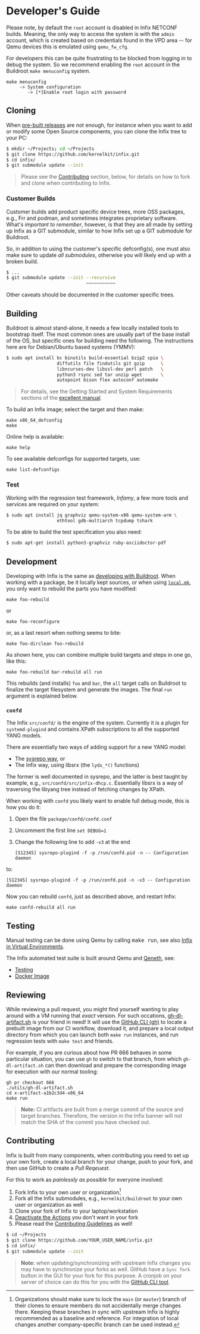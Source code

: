 Developer's Guide
=================

Please note, by default the `root` account is disabled in Infix NETCONF
builds.  Meaning, the only way to access the system is with the `admin`
account, which is created based on credentials found in the VPD area --
for Qemu devices this is emulated using `qemu_fw_cfg`.

For developers this can be quite frustrating to be blocked from logging
in to debug the system.  So we recommend enabling the `root` account in
the Buildroot `make menuconfig` system.

    make menuconfig
         -> System configuration
            -> [*]Enable root login with password


Cloning
-------

When [pre-built releases][0] are not enough, for instance when you want
to add or modify some Open Source components, you can clone the Infix
tree to your PC:

```bash
$ mkdir ~/Projects; cd ~/Projects
$ git clone https://github.com/kernelkit/infix.git
$ cd infix/
$ git submodule update --init
```

> Please see the [Contributing](#contributing) section, below, for
> details on how to fork and clone when contributing to Infix.


### Customer Builds

Customer builds add product specific device trees, more OSS packages,
e.g., Frr and podman, and sometimes integrates proprietary software.
What's *important to remember*, however, is that they are all made by
setting up Infix as a GIT submodule, similar to how Infix set up a GIT
submodule for Buildroot.

So, in addition to using the customer's specific defconfig(s), one must
also make sure to update *all submodules*, otherwise you will likely end
up with a broken build.

```bash
$ ...
$ git submodule update --init --recursive
                              ~~~~~~~~~~~
```

Other caveats should be documented in the customer specific trees.


Building
--------

Buildroot is almost stand-alone, it needs a few locally installed tools
to bootstrap itself.  The most common ones are usually part of the base
install of the OS, but specific ones for building need the following.
The instructions here are for Debian/Ubuntu based systems (YMMV):

```bash
$ sudo apt install bc binutils build-essential bzip2 cpio \
                   diffutils file findutils git gzip      \
                   libncurses-dev libssl-dev perl patch   \
                   python3 rsync sed tar unzip wget       \
                   autopoint bison flex autoconf automake
```

> For details, see the Getting Started and System Requirements sections
> of the [excellent manual][1].

To build an Infix image; select the target and then make:

    make x86_64_defconfig
    make

Online help is available:

    make help

To see available defconfigs for supported targets, use:

    make list-defconfigs


### Test

Working with the regression test framework, *Infamy*, a few more tools
and services are required on your system:

```bash
$ sudo apt install jq graphviz qemu-system-x86 qemu-system-arm \
				   ethtool gdb-multiarch tcpdump tshark
```

To be able to build the test specification you also need:

```bash
$ sudo apt-get install python3-graphviz ruby-asciidoctor-pdf
```


Development
-----------

Developing with Infix is the same as [developing with Buildroot][4].
When working with a package, be it locally kept sources, or when using
[`local.mk`](override-package.md), you only want to rebuild the parts
you have modified:

    make foo-rebuild

or

    make foo-reconfigure

or, as a last resort when nothing seems to bite:

    make foo-dirclean foo-rebuild

As shown here, you can combine multiple build targets and steps in one
go, like this:

    make foo-rebuild bar-rebuild all run

This rebuilds (and installs) `foo` and `bar`, the `all` target calls
on Buildroot to finalize the target filesystem and generate the images.
The final `run` argument is explained below.

### `confd`

The Infix `src/confd/` is the engine of the system.  Currently it is a
plugin for `systemd-plugind` and contains XPath subscriptions to all the
supported YANG models.

There are essentially two ways of adding support for a new YANG model:

 - The [sysrepo way][3], or
 - The Infix way, using libsrx (the `lydx_*()` functions)

The former is well documented in sysrepo, and the latter is best taught
by example, e.g., `src/confd/src/infix-dhcp.c`.  Essentially libsrx is a
way of traversing the libyang tree instead of fetching changes by XPath.

When working with `confd` you likely want to enable full debug mode,
this is how you do it:

 1. Open the file `package/confd/confd.conf`
 2. Uncomment the first line `set DEBUG=1`
 3. Change the following line to add `-v3` at the end

        [S12345] sysrepo-plugind -f -p /run/confd.pid -n -- Configuration daemon

to:

    [S12345] sysrepo-plugind -f -p /run/confd.pid -n -v3 -- Configuration daemon

Now you can rebuild `confd`, just as described above, and restart Infix:

    make confd-rebuild all run


Testing
-------

Manual testing can be done using Qemu by calling <kbd>make run</kbd>,
see also [Infix in Virtual Environments](virtual.md).

The Infix automated test suite is built around Qemu and [Qeneth][2], see:

 * [Testing](testing.md)
 * [Docker Image](../test/docker/README.md)


Reviewing
---------

While reviewing a pull request, you might find yourself wanting to
play around with a VM running that _exact_ version.  For such
occations, [gh-dl-artifact.sh](../utils/gh-dl-artifact.sh) is your
friend in need!  It will use the [GitHub CLI
(gh)](https://cli.github.com) to locate a prebuilt image from our CI
workflow, download it, and prepare a local output directory from which
you can launch both `make run` instances, and run regression tests
with `make test` and friends.

For example, if you are curious about how PR 666 behaves in some
particular situation, you can use `gh` to switch to that branch, from
which `gh-dl-artifact.sh` can then download and prepare the
corresponding image for execution with our normal tooling:

    gh pr checkout 666
    ./utils/gh-dl-artifact.sh
    cd x-artifact-a1b2c3d4-x86_64
    make run

> **Note:** CI artifacts are built from a merge commit of the source
> and target branches.  Therefore, the version in the Infix banner
> will not match the SHA of the commit you have checked out.


Contributing
------------

Infix is built from many components, when contributing you need to set
up your own fork, create a local branch for your change, push to your
fork, and then use GitHub to create a *Pull Reqeuest*.

For this to work as *painlessly as possible* for everyone involved:

 1. Fork Infix to your own user or organization[^1]
 2. Fork all the Infix submodules, e.g., `kernelkit/buildroot` to your
    own user or organization as well
 3. Clone your fork of Infix to your laptop/workstation
 4. [Deactivate the Actions][6] you don't want in your fork
 5. Please read the [Contributing Guidelines][5] as well!

```bash
$ cd ~/Projects
$ git clone https://github.com/YOUR_USER_NAME/infix.git
$ cd infix/
$ git submodule update --init
```
> **Note:** when updating/synchronizing with upstream Infix changes you
> may have to synchronize your forks as well.  GitHub have a `Sync fork`
> button in the GUI for your fork for this purpose.  A cronjob on your
> server of choice can do this for you with the [GitHub CLI tool][7].

[^1]: Organizations should make sure to lock the `main` (or `master`)
    branch of their clones to ensure members do not accidentally merge
    changes there.  Keeping these branches in sync with upstream Infix
    is highly recommended as a baseline and reference.  For integration
	of local changes another company-specific branch can be used instead.

[0]: https://github.com/kernelkit/infix/releases
[1]: https://buildroot.org/downloads/manual/manual.html
[2]: https://github.com/wkz/qeneth
[3]: https://netopeer.liberouter.org/doc/sysrepo/master/html/dev_guide.html
[4]: https://buildroot.org/downloads/manual/manual.html#_developer_guide
[5]: https://github.com/kernelkit/infix/blob/main/.github/CONTRIBUTING.md
[6]: https://docs.github.com/en/actions/managing-workflow-runs-and-deployments/managing-workflow-runs/disabling-and-enabling-a-workflow
[7]: https://cli.github.com/

